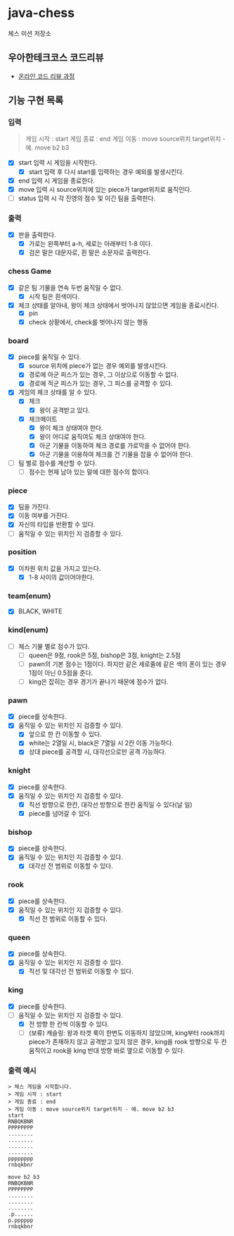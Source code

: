 # java-chess

체스 미션 저장소

## 우아한테크코스 코드리뷰

- [온라인 코드 리뷰 과정](https://github.com/woowacourse/woowacourse-docs/blob/master/maincourse/README.md)

## 기능 구현 목록

### 입력

> 게임 시작 : start
> 게임 종료 : end
> 게임 이동 : move source위치 target위치 - 예. move b2 b3
- [x] start 입력 시 게임을 시작한다.
  - [x] start 입력 후 다시 start를 입력하는 경우 예외를 발생시킨다.
- [x] end 입력 시 게임을 종료한다.
- [x] move 입력 시 source위치에 있는 piece가 target위치로 움직인다.
- [ ] status 입력 시 각 진영의 점수 및 이긴 팀을 출력한다.

### 출력
- [x] 판을 출력한다.
    - [x] 가로는 왼쪽부터 a-h, 세로는 아래부터 1-8 이다.
    - [x] 검은 말은 대문자로, 흰 말은 소문자로 출력한다.

### chess Game
- [x] 같은 팀 기물을 연속 두번 움직일 수 없다.
  - [x] 시작 팀은 흰색이다.
- [x] 체크 상태를 알아내, 왕이 체크 상태에서 벗어나지 않았으면 게임을 종료시킨다.
  - [x] pin
  - [x] check 상황에서, check를 벗어나지 않는 행동

### board
- [x] piece를 움직일 수 있다.
  - [x] source 위치에 piece가 없는 경우 예외를 발생시킨다.
  - [x] 경로에 아군 피스가 있는 경우, 그 이상으로 이동할 수 없다.
  - [x] 경로에 적군 피스가 있는 경우, 그 피스를 공격할 수 있다.
- [x] 게임의 체크 상태를 알 수 있다.
  - [x] 체크
    - [x] 왕이 공격받고 있다.
  - [x] 체크메이트
    - [x] 왕이 체크 상태여야 한다.
    - [x] 왕이 어디로 움직여도 체크 상태여야 한다.
    - [x] 아군 기물을 이동하여 체크 경로를 가로막을 수 없어야 한다.
    - [x] 아군 기물을 이용하여 체크를 건 기물을 잡을 수 없어야 한다.
- [ ] 팀 별로 점수를 계산할 수 있다.
  - [ ] 점수는 현재 남아 있는 말에 대한 점수의 합이다.

### piece
- [x] 팀을 가진다.
- [x] 이동 여부를 가진다.
- [x] 자신의 타입을 반환할 수 있다.
- [ ] 움직일 수 있는 위치인 지 검증할 수 있다.

### position
- [x] 이차원 위치 값을 가지고 있는다.
  - [x] 1-8 사이의 값이어야한다.

### team(enum)
- [x] BLACK, WHITE

### kind(enum)
- [ ] 체스 기물 별로 점수가 있다.
  - [ ] queen은 9점, rook은 5점, bishop은 3점, knight는 2.5점
  - [ ] pawn의 기본 점수는 1점이다. 하지만 같은 세로줄에 같은 색의 폰이 있는 경우 1점이 아닌 0.5점을 준다.
  - [ ] king은 잡히는 경우 경기가 끝나기 때문에 점수가 없다.

### pawn
- [x] piece를 상속한다.
- [x] 움직일 수 있는 위치인 지 검증할 수 있다.
  - [x] 앞으로 한 칸 이동할 수 있다.
  - [x] white는 2열일 시, black은 7열일 시 2칸 이동 가능하다.
  - [x] 상대 piece를 공격할 시, 대각선으로만 공격 가능하다. 

### knight
- [x] piece를 상속한다.
- [x] 움직일 수 있는 위치인 지 검증할 수 있다.
  - [x] 직선 방향으로 한칸, 대각선 방향으로 한칸 움직일 수 있다(날 일)
  - [x] piece를 넘어갈 수 있다.

### bishop
- [x] piece를 상속한다.
- [x] 움직일 수 있는 위치인 지 검증할 수 있다.
  - [x] 대각선 전 범위로 이동할 수 있다.

### rook
- [x] piece를 상속한다.
- [x] 움직일 수 있는 위치인 지 검증할 수 있다.
  - [x] 직선 전 범위로 이동할 수 있다.

### queen
- [x] piece를 상속한다.
- [x] 움직일 수 있는 위치인 지 검증할 수 있다.
  - [x] 직선 및 대각선 전 범위로 이동할 수 있다.

### king
- [x] piece를 상속한다.
- [ ] 움직일 수 있는 위치인 지 검증할 수 있다.
  - [x] 전 방향 한 칸씩 이동할 수 있다.
  - [ ] (보류) 캐슬링: 왕과 타겟 룩이 한번도 이동하지 않았으며, king부터 rook까지 piece가 존재하지 않고 공격받고 있지 않은 경우, king을 rook 방향으로 두 칸 움직이고 rook을 king 반대 방향 바로 옆으로 이동할 수 있다.

### 출력 예시

```
> 체스 게임을 시작합니다.
> 게임 시작 : start
> 게임 종료 : end
> 게임 이동 : move source위치 target위치 - 예. move b2 b3
start
RNBQKBNR
PPPPPPPP
........
........
........
........
pppppppp
rnbqkbnr

move b2 b3
RNBQKBNR
PPPPPPPP
........
........
........
.p......
p.pppppp
rnbqkbnr

```
